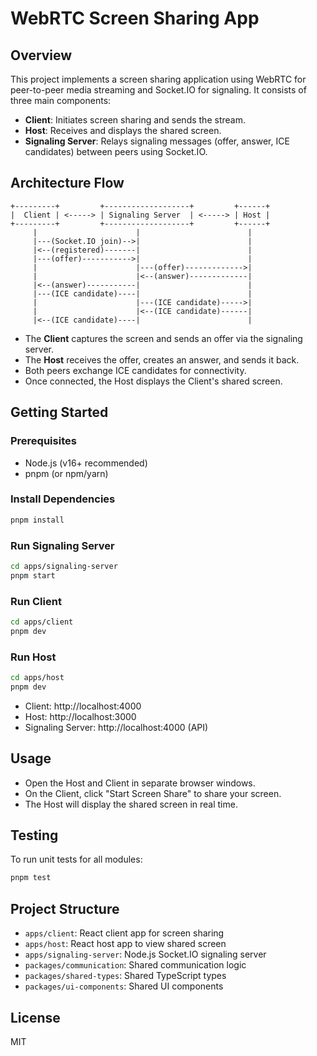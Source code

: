 # WebRTC Screen Sharing App

## Overview
This project implements a screen sharing application using WebRTC for peer-to-peer media streaming and Socket.IO for signaling. It consists of three main components:
- **Client**: Initiates screen sharing and sends the stream.
- **Host**: Receives and displays the shared screen.
- **Signaling Server**: Relays signaling messages (offer, answer, ICE candidates) between peers using Socket.IO.

## Architecture Flow

```
+---------+         +-------------------+         +------+
|  Client | <-----> | Signaling Server  | <-----> | Host |
+---------+         +-------------------+         +------+
     |                      |                        |
     |---(Socket.IO join)-->|                        |
     |<--(registered)-------|                        |
     |---(offer)----------->|                        |
     |                      |---(offer)------------->|
     |                      |<--(answer)-------------|
     |<--(answer)-----------|                        |
     |---(ICE candidate)----|                        |
     |                      |---(ICE candidate)----->|
     |                      |<--(ICE candidate)------|
     |<--(ICE candidate)----|                        |
```

- The **Client** captures the screen and sends an offer via the signaling server.
- The **Host** receives the offer, creates an answer, and sends it back.
- Both peers exchange ICE candidates for connectivity.
- Once connected, the Host displays the Client's shared screen.

## Getting Started

### Prerequisites
- Node.js (v16+ recommended)
- pnpm (or npm/yarn)

### Install Dependencies
```bash
pnpm install
```

### Run Signaling Server
```bash
cd apps/signaling-server
pnpm start
```

### Run Client
```bash
cd apps/client
pnpm dev
```

### Run Host
```bash
cd apps/host
pnpm dev
```

- Client: http://localhost:4000
- Host: http://localhost:3000
- Signaling Server: http://localhost:4000 (API)

## Usage
- Open the Host and Client in separate browser windows.
- On the Client, click "Start Screen Share" to share your screen.
- The Host will display the shared screen in real time.

## Testing
To run unit tests for all modules:
```bash
pnpm test
```

## Project Structure
- `apps/client`: React client app for screen sharing
- `apps/host`: React host app to view shared screen
- `apps/signaling-server`: Node.js Socket.IO signaling server
- `packages/communication`: Shared communication logic
- `packages/shared-types`: Shared TypeScript types
- `packages/ui-components`: Shared UI components

## License
MIT


